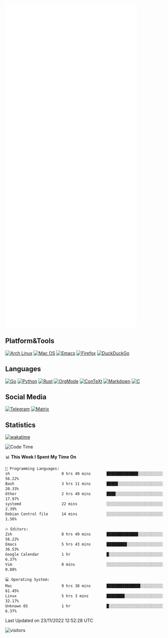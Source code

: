![Metrics](https://github.com/SteamedFish/SteamedFish/blob/master/github-metrics.svg)

## Platform&Tools

[![Arch Linux](https://img.shields.io/badge/ArchLinux-1793D1?logo=arch-linux&logoColor=fff&style=flat-square)](https://archlinux.org/)
[![Mac OS](https://img.shields.io/badge/MacOS-000000?style=flat-square&logo=macos&logoColor=F0F0F0)](https://www.apple.com/macos/)
[![Emacs](https://img.shields.io/badge/Emacs-%237F5AB6.svg?&style=flat-square&logo=gnu-emacs&logoColor=white)](https://www.gnu.org/software/emacs/)
[![Firefox](https://img.shields.io/badge/Firefox-FF7139?style=flat-square&logo=Firefox-Browser&logoColor=white)](https://firefox.com/)
[![DuckDuckGo](https://img.shields.io/badge/DuckDuckGo-DE5833?style=flat-square&logo=DuckDuckGo&logoColor=white)](https://duckduckgo.com/)

## Languages

[![Go](https://img.shields.io/badge/Golang-%2300ADD8.svg?style=flat-square&logo=go&logoColor=white)](https://golang.org/)
[![Python](https://img.shields.io/badge/Python-3670A0?style=flat-square&logo=python&logoColor=ffdd54)](https://www.python.org/)
[![Rust](https://img.shields.io/badge/Rust-%23000000.svg?style=flat-square&logo=rust&logoColor=white)](https://www.rust-lang.org/)
[![OrgMode](https://img.shields.io/badge/OrgMode-%23000000.svg?style=flat-square&logo=org&logoColor=white)](https://orgmode.org/)
[![ConTeXt](https://img.shields.io/badge/ConTeXt-%23008080.svg?style=flat-square&logo=latex&logoColor=white)](https://contextgarden.net/)
[![Markdown](https://img.shields.io/badge/MarkDown-%23000000.svg?style=flat-square&logo=markdown&logoColor=white)](https://daringfireball.net/projects/markdown/)
[![C](https://img.shields.io/badge/C-%2300599C.svg?style=flat-square&logo=c&logoColor=white)](https://www.iso.org/standard/74528.html)

## Social Media
[![Telegram](https://img.shields.io/badge/SteamedFish-2CA5E0?style=social&logo=telegram&logoColor=white)](https://t.me/SteamedFish)
[![Matrix](https://img.shields.io/badge/SteamedFish-2CA5E0?style=social&logo=matrix&logoColor=black)](https://matrix.to/#/@i:steamedfish.org)

## Statistics
[![wakatime](https://wakatime.com/badge/user/168280d6-fcf2-4b4f-ad3a-dc4612f35b38.svg)](https://wakatime.com/@168280d6-fcf2-4b4f-ad3a-dc4612f35b38)

<!--START_SECTION:waka-->
![Code Time](http://img.shields.io/badge/Code%20Time-2%2C149%20hrs%2059%20mins-blue)

📊 **This Week I Spent My Time On** 

```text
💬 Programming Languages: 
sh                       8 hrs 49 mins       ██████████████░░░░░░░░░░░   56.22% 
Bash                     3 hrs 11 mins       █████░░░░░░░░░░░░░░░░░░░░   20.33% 
Other                    2 hrs 49 mins       ████░░░░░░░░░░░░░░░░░░░░░   17.97% 
systemd                  22 mins             ░░░░░░░░░░░░░░░░░░░░░░░░░   2.39% 
Debian Control file      14 mins             ░░░░░░░░░░░░░░░░░░░░░░░░░   1.56%

🔥 Editors: 
Zsh                      8 hrs 49 mins       ██████████████░░░░░░░░░░░   56.22% 
Emacs                    5 hrs 43 mins       █████████░░░░░░░░░░░░░░░░   36.53% 
Google Calendar          1 hr                █░░░░░░░░░░░░░░░░░░░░░░░░   6.37% 
Vim                      8 mins              ░░░░░░░░░░░░░░░░░░░░░░░░░   0.88%

💻 Operating System: 
Mac                      9 hrs 38 mins       ███████████████░░░░░░░░░░   61.45% 
Linux                    5 hrs 3 mins        ████████░░░░░░░░░░░░░░░░░   32.17% 
Unknown OS               1 hr                █░░░░░░░░░░░░░░░░░░░░░░░░   6.37%

```


 Last Updated on 23/11/2022 12:52:28 UTC
<!--END_SECTION:waka-->

![visitors](https://visitor-badge.laobi.icu/badge?page_id=SteamedFish.SteamedFish)
